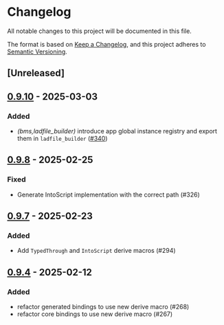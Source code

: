 # Changelog

All notable changes to this project will be documented in this file.

The format is based on [Keep a Changelog](https://keepachangelog.com/en/1.0.0/),
and this project adheres to [Semantic Versioning](https://semver.org/spec/v2.0.0.html).

## [Unreleased]

## [0.9.10](https://github.com/makspll/bevy_mod_scripting/compare/bevy_mod_scripting_derive-v0.9.9...bevy_mod_scripting_derive-v0.9.10) - 2025-03-03

### Added

- *(bms,ladfile_builder)* introduce app global instance registry and export them in `ladfile_builder` ([#340](https://github.com/makspll/bevy_mod_scripting/pull/340))

## [0.9.8](https://github.com/makspll/bevy_mod_scripting/compare/bevy_mod_scripting_derive-v0.9.7...bevy_mod_scripting_derive-v0.9.8) - 2025-02-25

### Fixed

- Generate IntoScript implementation with the correct path (#326)

## [0.9.7](https://github.com/makspll/bevy_mod_scripting/compare/bevy_mod_scripting_derive-v0.9.6...bevy_mod_scripting_derive-v0.9.7) - 2025-02-23

### Added

- Add `TypedThrough` and `IntoScript` derive macros (#294)

## [0.9.4](https://github.com/makspll/bevy_mod_scripting/compare/bevy_mod_scripting_derive-v0.9.3...bevy_mod_scripting_derive-v0.9.4) - 2025-02-12

### Added

- refactor generated bindings to use new derive macro (#268)
- refactor core bindings to use new derive macro (#267)
